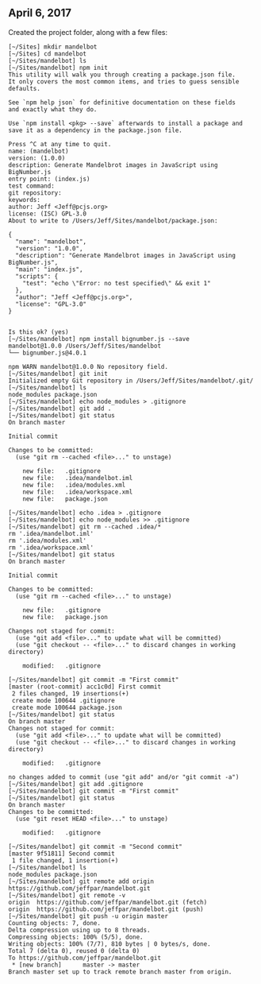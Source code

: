 April 6, 2017
-------------

Created the project folder, along with a few files:

    [~/Sites] mkdir mandelbot
    [~/Sites] cd mandelbot
    [~/Sites/mandelbot] ls
    [~/Sites/mandelbot] npm init
    This utility will walk you through creating a package.json file.
    It only covers the most common items, and tries to guess sensible defaults.
    
    See `npm help json` for definitive documentation on these fields
    and exactly what they do.
    
    Use `npm install <pkg> --save` afterwards to install a package and
    save it as a dependency in the package.json file.
    
    Press ^C at any time to quit.
    name: (mandelbot) 
    version: (1.0.0) 
    description: Generate Mandelbrot images in JavaScript using BigNumber.js
    entry point: (index.js) 
    test command: 
    git repository: 
    keywords: 
    author: Jeff <Jeff@pcjs.org>
    license: (ISC) GPL-3.0
    About to write to /Users/Jeff/Sites/mandelbot/package.json:
    
    {
      "name": "mandelbot",
      "version": "1.0.0",
      "description": "Generate Mandelbrot images in JavaScript using BigNumber.js",
      "main": "index.js",
      "scripts": {
        "test": "echo \"Error: no test specified\" && exit 1"
      },
      "author": "Jeff <Jeff@pcjs.org>",
      "license": "GPL-3.0"
    }
    
    
    Is this ok? (yes) 
    [~/Sites/mandelbot] npm install bignumber.js --save
    mandelbot@1.0.0 /Users/Jeff/Sites/mandelbot
    └── bignumber.js@4.0.1 
    
    npm WARN mandelbot@1.0.0 No repository field.
    [~/Sites/mandelbot] git init
    Initialized empty Git repository in /Users/Jeff/Sites/mandelbot/.git/
    [~/Sites/mandelbot] ls
    node_modules package.json
    [~/Sites/mandelbot] echo node_modules > .gitignore
    [~/Sites/mandelbot] git add .
    [~/Sites/mandelbot] git status
    On branch master
    
    Initial commit
    
    Changes to be committed:
      (use "git rm --cached <file>..." to unstage)
    
        new file:   .gitignore
        new file:   .idea/mandelbot.iml
        new file:   .idea/modules.xml
        new file:   .idea/workspace.xml
        new file:   package.json
    
    [~/Sites/mandelbot] echo .idea > .gitignore
    [~/Sites/mandelbot] echo node_modules >> .gitignore
    [~/Sites/mandelbot] git rm --cached .idea/*
    rm '.idea/mandelbot.iml'
    rm '.idea/modules.xml'
    rm '.idea/workspace.xml'
    [~/Sites/mandelbot] git status
    On branch master
    
    Initial commit
    
    Changes to be committed:
      (use "git rm --cached <file>..." to unstage)
    
        new file:   .gitignore
        new file:   package.json
    
    Changes not staged for commit:
      (use "git add <file>..." to update what will be committed)
      (use "git checkout -- <file>..." to discard changes in working directory)
    
        modified:   .gitignore
    
    [~/Sites/mandelbot] git commit -m "First commit"
    [master (root-commit) acc1c0d] First commit
     2 files changed, 19 insertions(+)
     create mode 100644 .gitignore
     create mode 100644 package.json
    [~/Sites/mandelbot] git status
    On branch master
    Changes not staged for commit:
      (use "git add <file>..." to update what will be committed)
      (use "git checkout -- <file>..." to discard changes in working directory)
    
        modified:   .gitignore
    
    no changes added to commit (use "git add" and/or "git commit -a")
    [~/Sites/mandelbot] git add .gitignore 
    [~/Sites/mandelbot] git commit -m "First commit"
    [~/Sites/mandelbot] git status
    On branch master
    Changes to be committed:
      (use "git reset HEAD <file>..." to unstage)
    
        modified:   .gitignore
    
    [~/Sites/mandelbot] git commit -m "Second commit"
    [master 9f51811] Second commit
     1 file changed, 1 insertion(+)
    [~/Sites/mandelbot] ls
    node_modules package.json
    [~/Sites/mandelbot] git remote add origin https://github.com/jeffpar/mandelbot.git
    [~/Sites/mandelbot] git remote -v
    origin	https://github.com/jeffpar/mandelbot.git (fetch)
    origin	https://github.com/jeffpar/mandelbot.git (push)
    [~/Sites/mandelbot] git push -u origin master
    Counting objects: 7, done.
    Delta compression using up to 8 threads.
    Compressing objects: 100% (5/5), done.
    Writing objects: 100% (7/7), 810 bytes | 0 bytes/s, done.
    Total 7 (delta 0), reused 0 (delta 0)
    To https://github.com/jeffpar/mandelbot.git
     * [new branch]      master -> master
    Branch master set up to track remote branch master from origin.
